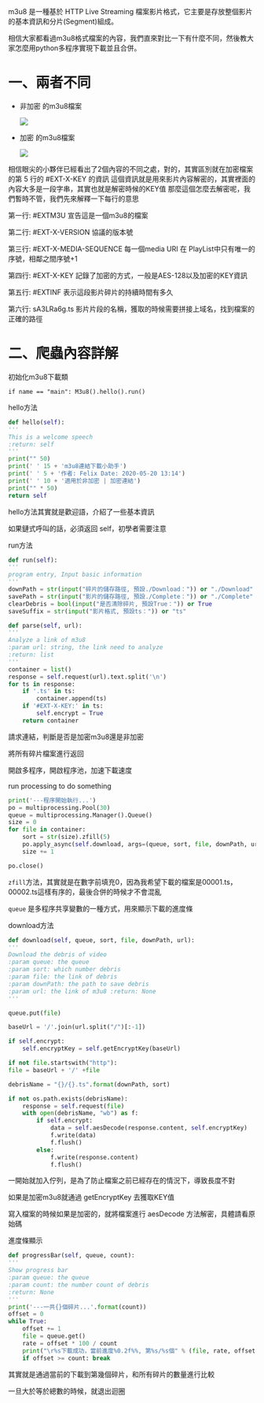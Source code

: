 m3u8 是一種基於 HTTP Live Streaming 檔案影片格式，它主要是存放整個影片的基本資訊和分片(Segment)組成。

相信大家都看過m3u8格式檔案的內容，我們直來對比一下有什麼不同，然後教大家怎麼用python多程序實現下載並且合併。

# 一、兩者不同
- 非加密 的m3u8檔案

    ![](https://p1-tt-ipv6.byteimg.com/large/pgc-image/45d6271f2d524cbc8aa278da85562bab)
- 加密 的m3u8檔案
    
    ![](https://p1-tt-ipv6.byteimg.com/large/pgc-image/b0b2cb0e595c4fd5acb0163820307f86)

相信眼尖的小夥伴已經看出了2個內容的不同之處，對的，其實區別就在加密檔案的第 5 行的 #EXT-X-KEY 的資訊
這個資訊就是用來影片內容解密的，其實裡面的內容大多是一段字串，其實也就是解密時候的KEY值
那麼這個怎麼去解密呢，我們暫時不管，我們先來解釋一下每行的意思

第一行: #EXTM3U 宣告這是一個m3u8的檔案

第二行: #EXT-X-VERSION 協議的版本號

第三行: #EXT-X-MEDIA-SEQUENCE 每一個media URI 在 PlayList中只有唯一的序號，相鄰之間序號+1

第四行: #EXT-X-KEY 記錄了加密的方式，一般是AES-128以及加密的KEY資訊

第五行: #EXTINF 表示這段影片碎片的持續時間有多久

第六行: sA3LRa6g.ts 影片片段的名稱，獲取的時候需要拼接上域名，找到檔案的正確的路徑

# 二、爬蟲內容詳解
初始化m3u8下載類

`if name == "main": M3u8().hello().run()`

hello方法

```python
def hello(self): 
''' 
This is a welcome speech 
:return: self 
''' 
print("" 50) 
print(' ' 15 + 'm3u8連結下載小助手') 
print(' ' 5 + '作者: Felix Date: 2020-05-20 13:14') 
print(' ' 10 + '適用於非加密 | 加密連結') 
print("" * 50) 
return self
```

hello方法其實就是歡迎語，介紹了一些基本資訊

如果鏈式呼叫的話，必須返回 self，初學者需要注意

run方法

```python
def run(self): 
''' 
program entry, Input basic information 
''' 
downPath = str(input("碎片的儲存路徑, 預設./Download：")) or "./Download" 
savePath = str(input("影片的儲存路徑, 預設./Complete：")) or "./Complete" 
clearDebris = bool(input("是否清除碎片, 預設True：")) or True 
saveSuffix = str(input("影片格式, 預設ts：")) or "ts"

def parse(self, url): 
''' 
Analyze a link of m3u8 
:param url: string, the link need to analyze 
:return: list 
''' 
container = list() 
response = self.request(url).text.split('\n') 
for ts in response: 
    if '.ts' in ts: 
        container.append(ts) 
    if '#EXT-X-KEY:' in ts: 
        self.encrypt = True 
    return container
```
請求連結，判斷是否是加密m3u8還是非加密

將所有碎片檔案進行返回

開啟多程序，開啟程序池，加速下載速度

run processing to do something

```python
print('---程序開始執行...') 
po = multiprocessing.Pool(30) 
queue = multiprocessing.Manager().Queue()
size = 0 
for file in container: 
    sort = str(size).zfill(5) 
    po.apply_async(self.download, args=(queue, sort, file, downPath, url,)) 
    size += 1

po.close()
```

`zfill`方法，其實就是在數字前填充0，因為我希望下載的檔案是00001.ts，00002.ts這樣有序的，最後合併的時候才不會混亂

`queue` 是多程序共享變數的一種方式，用來顯示下載的進度條

download方法

```python
def download(self, queue, sort, file, downPath, url): 
''' 
Download the debris of video 
:param queue: the queue 
:param sort: which number debris 
:param file: the link of debris 
:param downPath: the path to save debris 
:param url: the link of m3u8 :return: None 
''' 

queue.put(file)

baseUrl = '/'.join(url.split("/")[:-1])

if self.encrypt:
    self.encryptKey = self.getEncryptKey(baseUrl)

if not file.startswith("http"):
file = baseUrl + '/' +file

debrisName = "{}/{}.ts".format(downPath, sort)

if not os.path.exists(debrisName):
    response = self.request(file)
    with open(debrisName, "wb") as f:
        if self.encrypt:
            data = self.aesDecode(response.content, self.encryptKey)
            f.write(data)
            f.flush()
        else:
            f.write(response.content)
            f.flush()
```
一開始就加入佇列，是為了防止檔案之前已經存在的情況下，導致長度不對

如果是加密m3u8就通過 getEncryptKey 去獲取KEY值

寫入檔案的時候如果是加密的，就將檔案進行 aesDecode 方法解密，具體請看原始碼

進度條顯示

```python
def progressBar(self, queue, count): 
''' 
Show progress bar 
:param queue: the queue 
:param count: the number count of debris 
:return: None 
''' 
print('---一共{}個碎片...'.format(count)) 
offset = 0 
while True: 
	offset += 1 
	file = queue.get() 
	rate = offset * 100 / count 
	print("\r%s下載成功，當前進度%0.2f%%, 第%s/%s個" % (file, rate, offset, count)) 
	if offset >= count: break
```

其實就是通過當前的下載到第幾個碎片，和所有碎片的數量進行比較

一旦大於等於總數的時候，就退出迴圈

